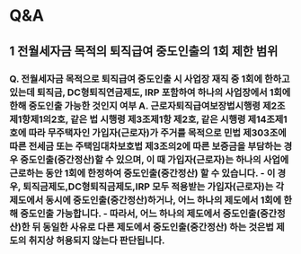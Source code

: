 # Q&A
## 1 전월세자금 목적의 퇴직급여 중도인출의 1회 제한 범위
### Q. 전월세자금 목적으로 퇴직급여 중도인출 시 사업장 재직 중 1회에 한하고 있는데 퇴직금, DC형퇴직연금제도, IRP 포함하여 하나의 사업장에서 1회에 한해 중도인출 가능한 것인지 여부 A. 근로자퇴직급여보장법시행령 제2조제1항제1의2호, 같은 법 시행령 제3조제1항 제2호, 같은 시행령 제14조제1호에 따라 무주택자인 가입자(근로자)가 주거를 목적으로 민법 제303조에 따른 전세금 또는 주택임대차보호법 제3조의2에 따른 보증금을 부담하는 경우 중도인출(중간정산)할 수 있으며, 이 때 가입자(근로자)는 하나의 사업에 근로하는 동안 1회에 한정하여 중도인출(중간정산) 할 수 있습니다. - 이 경우, 퇴직금제도,DC형퇴직금제도,IRP 모두 적용받는 가입자(근로자)는 각 제도에서 동시에 중도인출(중간정산)하거나, 어느 하나의 제도에서 1회에 한해 중도인출 가능합니다. - 따라서, 어느 하나의 제도에서 중도인출(중간정산)한 뒤 동일한 사유로 다른 제도에서 중도인출(중간정산) 하는 것은법 제도의 취지상 허용되지 않는다 판단됩니다.
